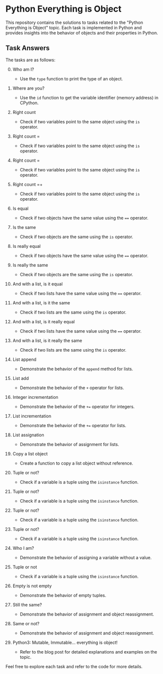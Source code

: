 # Python Everything is Object

This repository contains the solutions to tasks related to the "Python Everything is Object" topic. Each task is implemented in Python and provides insights into the behavior of objects and their properties in Python.

## Task Answers

The tasks are as follows:

0. Who am I?
   - Use the `type` function to print the type of an object.

1. Where are you?
   - Use the `id` function to get the variable identifier (memory address) in CPython.

2. Right count
   - Check if two variables point to the same object using the `is` operator.

3. Right count =
   - Check if two variables point to the same object using the `is` operator.

4. Right count =
   - Check if two variables point to the same object using the `is` operator.

5. Right count =+
   - Check if two variables point to the same object using the `is` operator.

6. Is equal
   - Check if two objects have the same value using the `==` operator.

7. Is the same
   - Check if two objects are the same using the `is` operator.

8. Is really equal
   - Check if two objects have the same value using the `==` operator.

9. Is really the same
   - Check if two objects are the same using the `is` operator.

10. And with a list, is it equal
    - Check if two lists have the same value using the `==` operator.

11. And with a list, is it the same
    - Check if two lists are the same using the `is` operator.

12. And with a list, is it really equal
    - Check if two lists have the same value using the `==` operator.

13. And with a list, is it really the same
    - Check if two lists are the same using the `is` operator.

14. List append
    - Demonstrate the behavior of the `append` method for lists.

15. List add
    - Demonstrate the behavior of the `+` operator for lists.

16. Integer incrementation
    - Demonstrate the behavior of the `+=` operator for integers.

17. List incrementation
    - Demonstrate the behavior of the `+=` operator for lists.

18. List assignation
    - Demonstrate the behavior of assignment for lists.

19. Copy a list object
    - Create a function to copy a list object without reference.

20. Tuple or not?
    - Check if a variable is a tuple using the `isinstance` function.

21. Tuple or not?
    - Check if a variable is a tuple using the `isinstance` function.

22. Tuple or not?
    - Check if a variable is a tuple using the `isinstance` function.

23. Tuple or not?
    - Check if a variable is a tuple using the `isinstance` function.

24. Who I am?
    - Demonstrate the behavior of assigning a variable without a value.

25. Tuple or not
    - Check if a variable is a tuple using the `isinstance` function.

26. Empty is not empty
    - Demonstrate the behavior of empty tuples.

27. Still the same?
    - Demonstrate the behavior of assignment and object reassignment.

28. Same or not?
    - Demonstrate the behavior of assignment and object reassignment.

29. Python3: Mutable, Immutable... everything is object!
    - Refer to the blog post for detailed explanations and examples on the topic.

Feel free to explore each task and refer to the code for more details.
